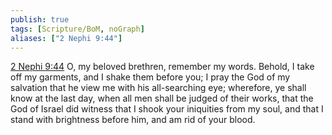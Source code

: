 ```yaml
---
publish: true
tags: [Scripture/BoM, noGraph]
aliases: ["2 Nephi 9:44"]
---
```

[2 Nephi 9:44](https://churchofjesuschrist.org/study/scriptures/bofm/2-ne/9?lang=eng&id=p44#p44) O, my beloved brethren, remember my words. Behold, I take off my garments, and I shake them before you; I pray the God of my salvation that he view me with his all-searching eye; wherefore, ye shall know at the last day, when all men shall be judged of their works, that the God of Israel did witness that I shook your iniquities from my soul, and that I stand with brightness before him, and am rid of your blood.
